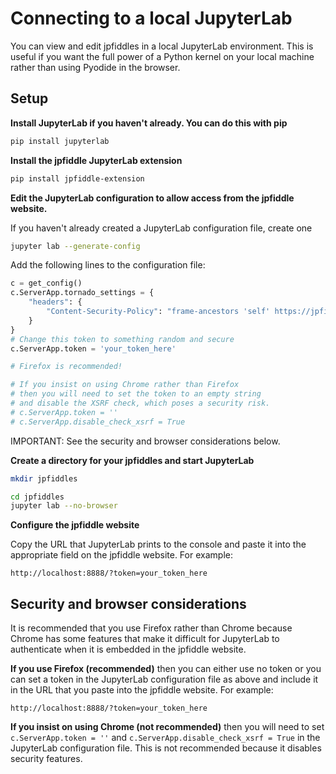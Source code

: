 # Connecting to a local JupyterLab

You can view and edit jpfiddles in a local JupyterLab environment. This is useful if you want the full power of a Python kernel on your local machine rather than using Pyodide in the browser.

## Setup

**Install JupyterLab if you haven't already. You can do this with pip**

```bash
pip install jupyterlab
```

**Install the jpfiddle JupyterLab extension**

```bash
pip install jpfiddle-extension
```

**Edit the JupyterLab configuration to allow access from the jpfiddle website.**

If you haven't already created a JupyterLab configuration file, create one

```bash
jupyter lab --generate-config
```

Add the following lines to the configuration file:

```python
c = get_config()
c.ServerApp.tornado_settings = {
    "headers": {
        "Content-Security-Policy": "frame-ancestors 'self' https://jpfiddle.vercel.app"
    }
}
# Change this token to something random and secure
c.ServerApp.token = 'your_token_here'

# Firefox is recommended!

# If you insist on using Chrome rather than Firefox
# then you will need to set the token to an empty string
# and disable the XSRF check, which poses a security risk.
# c.ServerApp.token = ''
# c.ServerApp.disable_check_xsrf = True
```

IMPORTANT: See the security and browser considerations below.

**Create a directory for your jpfiddles and start JupyterLab**

```bash
mkdir jpfiddles

cd jpfiddles
jupyter lab --no-browser
```

**Configure the jpfiddle website**

Copy the URL that JupyterLab prints to the console and paste it into the appropriate field on the jpfiddle website. For example:

```
http://localhost:8888/?token=your_token_here
```


## Security and browser considerations

It is recommended that you use Firefox rather than Chrome because Chrome has some features that make it difficult for JupyterLab to authenticate when it is embedded in the jpfiddle website.

**If you use Firefox (recommended)** then you can either use no token or you can set a token in the JupyterLab configuration file as above and include it in the URL that you paste into the jpfiddle website. For example:

```
http://localhost:8888/?token=your_token_here
```

**If you insist on using Chrome (not recommended)** then you will need to set `c.ServerApp.token = ''` and `c.ServerApp.disable_check_xsrf = True` in the JupyterLab configuration file. This is not recommended because it disables security features.